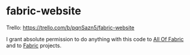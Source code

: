 # fabric-website
Trello: https://trello.com/b/pqnSazn5/fabric-website

I grant absolute permission to do anything with this code to [All Of Fabric](https://github.com/TeamAOF) and to [Fabric](https://github.com/FabricMC) projects.
